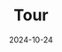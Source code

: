 ---
title: "Tour"
date: 2024-10-24
type: landing

# Top: Visual slider (quick hits)
sections:
  - block: slider
    content:
      slides:
        - title: "From Field to Inference"
          content: "Collecting, curating, and modeling ecological data across scales."
          align: center
          background:
            image:
              filename: tour-field.jpg      # <-- add to assets/media/
              filters: { brightness: 0.7 }
            position: center
            color: "#333"
        - title: "Science for Management"
          content: "Quantitative results that inform conservation, restoration, and policy."
          align: left
          background:
            image:
              filename: tour-management.jpg  # <-- add to assets/media/
              filters: { brightness: 0.65 }
            position: center
            color: "#222"
        - title: "Human–Natural Systems"
          content: "Integrating people and ecosystems to understand real-world dynamics."
          align: right
          background:
            image:
              filename: tour-chans.jpg       # <-- add to assets/media/
              filters: { brightness: 0.65 }
            position: center
            color: "#222"
        - title: "Mentorship in Action"
          content: "Training students in rigorous fieldwork and modern analytics."
          align: center
          background:
            image:
              filename: tour-mentorship.jpg  # <-- add to assets/media/
              filters: { brightness: 0.65 }
            position: center
            color: "#222"
    design:
      slide_height: ""     # auto height
      is_fullscreen: true
      loop: false
      interval: 2500

  # Middle: 4 pillars as visual cards
  - block: features
    content:
      title: "What You'll See"
      items:
        - icon: activity
          icon_pack: lucide
          title: "Field → Data → Decisions"
          text: "From sampling plans and QA/QC to tidy data pipelines that drive management."
        - icon: line-chart
          icon_pack: lucide
          title: "Quantitative Ecology"
          text: "Statistical modeling, forecasting, and decision-support tools."
        - icon: users
          icon_pack: lucide
          title: "CHANS Perspective"
          text: "Coupled human–natural systems as the default lens for aquatic science."
        - icon: graduation-cap
          icon_pack: fas
          title: "Mentorship"
          text: "Hands-on field skills, reproducible analysis, and clear communication."
    design:
      columns: "2"   # cards per row (auto-wrap)

  # Impact banner (one distilled line)
  - block: hero
    content:
      title: "Impact"
      text: "We connect rigorous science with management, restoration, and communities to safeguard aquatic ecosystems."
      buttons:
        - label: "Explore Research"
          url: "/publications/"
          style: primary
        - label: "Meet the Team"
          url: "/people/"
          style: outline
    design:
      background:
        image:
          filename: tour-impact.jpg   # make sure this exists in assets/media/
          filters: { brightness: 0.55 }
        color: "#111"
        text_color_light: true
---